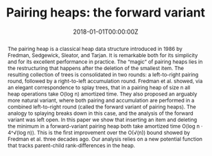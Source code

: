 ---
title: 'Pairing heaps: the forward variant'

# Authors
# If you created a profile for a user (e.g. the default `admin` user), write the username (folder name) here
# and it will be replaced with their full name and linked to their profile.
authors:
  - Dani Dorfman
  - Haim Kaplan
  - Laszlo Kozma
  - Uri Zwick

# Author notes (optional)
#author_notes:
#  - 'Equal contribution'
#  - 'Equal contribution'

date: '2018-01-01T00:00:00Z'
doi: ''

# Schedule page publish date (NOT publication's date).
publishDate: '2018-01-01T00:00:00Z'

# Publication type.
# Accepts a single type but formatted as a YAML list (for Hugo requirements).
# Enter a publication type from the CSL standard.
publication_types: ['paper-conference']

# Publication name and optional abbreviated publication name.
publication: In *MFCS*
publication_short: In *MFCS*

abstract: The pairing heap is a classical heap data structure introduced in 1986 by Fredman, Sedgewick, Sleator, and Tarjan. It is remarkable both for its simplicity and for its excellent performance in practice. The “magic” of pairing heaps lies in the restructuring that happens after the deletion of the smallest item. The resulting collection of trees is consolidated in two rounds&colon; a left-to-right pairing round, followed by a right-to-left accumulation round. Fredman et al. showed, via an elegant correspondence to splay trees, that in a pairing heap of size n all heap operations take O(log n) amortized time. They also proposed an arguably more natural variant, where both pairing and accumulation are performed in a combined left-to-right round (called the forward variant of pairing heaps). The analogy to splaying breaks down in this case, and the analysis of the forward variant was left open. In this paper we show that inserting an item and deleting the minimum in a forward-variant pairing heap both take amortized time O(log n · 4^&radic;(log n)). This is the first improvement over the O(&radic;(n)) bound showed by Fredman et al. three decades ago. Our analysis relies on a new potential function that tracks parent-child rank-differences in the heap.

# Summary. An optional shortened abstract.
#summary: Lorem ipsum dolor sit amet, consectetur adipiscing elit. Duis posuere tellus ac convallis placerat. Proin tincidunt magna sed ex sollicitudin condimentum.

tags: []

# Display this page in the Featured widget?
#featured: true

# Custom links (uncomment lines below)
# links:
# - name: Custom Link
#   url: http://example.org

url_pdf: ''
#url_code: 'https://github.com/wowchemy/wowchemy-hugo-themes'
#url_dataset: 'https://github.com/wowchemy/wowchemy-hugo-themes'
#url_poster: ''
#url_project: ''
#url_slides: ''
#url_source: 'https://github.com/wowchemy/wowchemy-hugo-themes'
#url_video: 'https://youtube.com'

# Featured image
# To use, add an image named `featured.jpg/png` to your page's folder.
#image:
#  caption: 'Image credit: [**Unsplash**](https://unsplash.com/photos/pLCdAaMFLTE)'
#  focal_point: ''
#  preview_only: false

# Associated Projects (optional).
#   Associate this publication with one or more of your projects.
#   Simply enter your project's folder or file name without extension.
#   E.g. `internal-project` references `content/project/internal-project/index.md`.
#   Otherwise, set `projects: []`.
projects: []
#  - example

# Slides (optional).
#   Associate this publication with Markdown slides.
#   Simply enter your slide deck's filename without extension.
#   E.g. `slides: "example"` references `content/slides/example/index.md`.
#   Otherwise, set `slides: ""`.
slides: ""
---